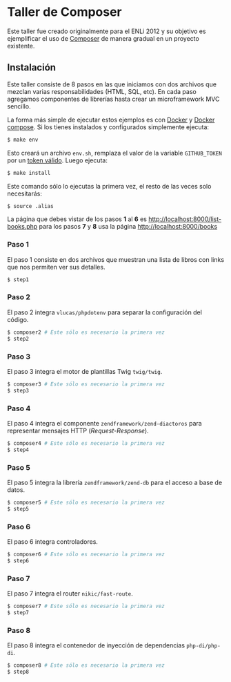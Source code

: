 # Taller de Composer

Este taller fue creado originalmente para el ENLi 2012 y su objetivo es
ejemplificar el uso de [Composer][1] de manera gradual en un proyecto
existente.

## Instalación

Este taller consiste de 8 pasos en las que iniciamos con dos archivos que
mezclan varias responsabilidades (HTML, SQL, etc). En cada paso agregamos
componentes de librerías hasta crear un microframework MVC sencillo.

La forma más simple de ejecutar estos ejemplos es con [Docker][1] y
[Docker compose][2]. Si los tienes instalados y configurados simplemente
ejecuta:

```bash
$ make env
```

Esto creará un archivo `env.sh`, remplaza el valor de la variable `GITHUB_TOKEN`
por un [token válido][6]. Luego ejecuta:

```bash
$ make install
```

Este comando sólo lo ejecutas la primera vez, el resto de las veces  solo 
necesitarás:

```bash
$ source .alias
```

La página que debes vistar de los pasos **1** al **6** es
[http://localhost:8000/list-books.php][4] para los pasos **7** y **8** usa la
página [http://localhost:8000/books][5]

### Paso 1

El paso 1 consiste en dos archivos que muestran una lista de libros con links
que nos permiten ver sus detalles.

```bash
$ step1
```

### Paso 2

El paso 2 integra `vlucas/phpdotenv` para separar la configuración del código.

```bash
$ composer2 # Este sólo es necesario la primera vez
$ step2
```

### Paso 3

El paso 3 integra el motor de plantillas Twig `twig/twig`.

```bash
$ composer3 # Este sólo es necesario la primera vez
$ step3
```

### Paso 4

El paso 4 integra el componente `zendframework/zend-diactoros` para representar
mensajes HTTP (*Request*-*Response*).

```bash
$ composer4 # Este sólo es necesario la primera vez
$ step4
```

### Paso 5

El paso 5 integra la librería `zendframework/zend-db` para el acceso a base de
datos.

```bash
$ composer5 # Este sólo es necesario la primera vez
$ step5
```

### Paso 6

El paso 6 integra controladores.

```bash
$ composer6 # Este sólo es necesario la primera vez
$ step6
```

### Paso 7

El paso 7 integra el router `nikic/fast-route`.

```bash
$ composer7 # Este sólo es necesario la primera vez
$ step7
```

### Paso 8

El paso 8 integra el contenedor de inyección de dependencias `php-di/php-di`.

```bash
$ composer8 # Este sólo es necesario la primera vez
$ step8
```

[1]: https://getcomposer.org/
[2]: https://www.docker.com/
[3]: https://docs.docker.com/compose/
[4]: http://localhost:8000/list-books.php
[5]: http://localhost:8000/books
[6]: https://github.com/settings/tokens
